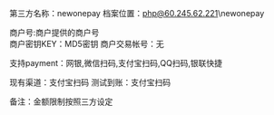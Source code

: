 第三方名称：newonepay
档案位置：php@60.245.62.221\newonepay
 
商户号:商户提供的商户号  
商户密钥KEY：MD5密钥
商户交易帐号：无
 
支持payment：网银,微信扫码,支付宝扫码,QQ扫码,银联快捷
 
现有渠道：支付宝扫码
测试到账：支付宝扫码
 
备注：金额限制按照三方设定
